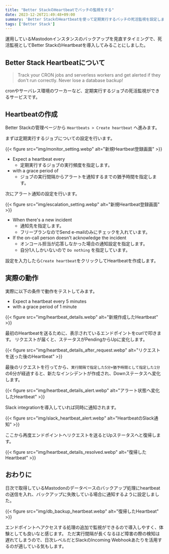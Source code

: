 ```yaml
---
title: "Better StackのHeartbeatでバッチの監視をする"
date: 2023-12-26T21:49:48+09:00
summary: 'Better StackのHeartbeatを使って定期実行するバッチの死活監視を設定しました。'
tags: ['Better Stack']
---
```


運用しているMastodonインスタンスのバックアップを見直すタイミングで、死活監視としてBetter StackのHeartbeatを導入してみることにしました。

## Better Stack Heartbeatについて

> Track your CRON jobs and serverless workers and get alerted if they don't run correctly. Never lose a database backup!

cronやサーバレス環境のワーカーなど、定期実行するジョブの死活監視ができるサービスです。

## Heartbeatの作成

Better Stackの管理ページから `Heartbeats > Create heartbeat` へ進みます。

まずは定期実行するジョブについての設定を行います。

{{< figure src="img/monitor_setting.webp" alt="新規Heartbeat登録画面" >}}

* Expect a heartbeat every
  * 定期実行するジョブの実行頻度を指定します。
* with a grace period of
  * ジョブの実行間隔からアラートを通知するまでの猶予時間を指定します。

次にアラート通知の設定を行います。

{{< figure src="img/escalation_setting.webp" alt="新規Heartbeat登録画面" >}}

* When there's a new incident
  * 通知先を指定します。
  * フリープランなのでSend e-mailのみにチェックを入れています。
* If the on-call person doesn't acknowledge the incident
  * オンコール担当が応答しなかった場合の通知設定を指定します。
  * 自分1人しかいないので `Do nothing` を指定しています。

設定を入力したら`Create heartbeat`をクリックしてHeartbeatを作成します。

## 実際の動作

実際に以下の条件で動作をテストしてみます。
* Expect a heartbeat every 5 minutes
* with a grace period of 1 minute

{{< figure src="img/heartbeat_details.webp" alt="新規作成したHeartbeat" >}}

最初のHeartbeatを送るために、表示されているエンドポイントをcurlで叩きます。
リクエストが届くと、ステータスがPendingからUpに変化します。

{{< figure src="img/heartbeat_details_after_request.webp" alt="リクエストを送った後のHeartbeat" >}}

最後のリクエストを行ってから、`実行間隔で指定した5分+猶予時間として指定した1分`の6分が経過すると、新たなインシデントが作成され、Downステータスへ変化します。

{{< figure src="img/heartbeat_details_alert.webp" alt="アラート状態へ変化したHeartbeat" >}}

Slack integrationを導入していれば同時に通知されます。

{{< figure src="img/slack_heartbeat_alert.webp" alt="HeartbeatのSlack通知" >}}


ここから再度エンドポイントへリクエストを送るとUpステータスへと復帰します。

{{< figure src="img/heartbeat_details_resolved.webp" alt="復帰したHeartbeat" >}}

## おわりに

日次で取得しているMastodonのデータベースのバックアップ処理にheartbeatの送信を入れ、バックアップに失敗している場合に通知するように設定しました。

{{< figure src="img/db_backup_heartbeat.webp" alt="復帰したHeartbeat" >}}

エンドポイントへアクセスする処理の追加で監視ができるので導入しやすく、体験としても良いなと感じます。
ただ実行間隔が長くなるほど障害の際の検知は遅れてしまうので、日次レベルだとSlackのIncoming Webhookあたりを活用するのが適している気もします。
